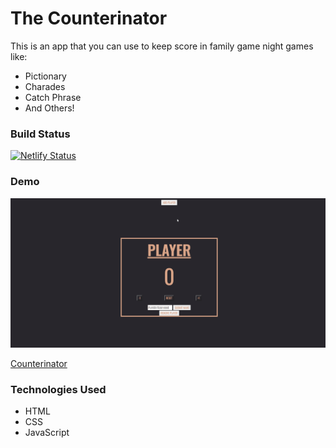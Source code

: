 # The Counterinator 

This is an app that you can use to keep score in family game night games like:

* Pictionary
* Charades
* Catch Phrase
* And Others!

### Build Status

[![Netlify Status](https://api.netlify.com/api/v1/badges/f60d1298-df5e-45a9-a873-a1eb61123e3c/deploy-status)](https://app.netlify.com/sites/counterinator/deploys)

### Demo

![Counterinator Demo](demo/counterinator.gif)

[Counterinator](https://counterinator.netlify.app/)

### Technologies Used

* HTML
* CSS
* JavaScript
